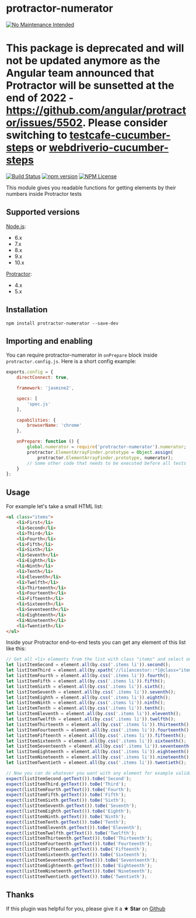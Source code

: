 # protractor-numerator

[![No Maintenance Intended](http://unmaintained.tech/badge.svg)](http://unmaintained.tech/)

# This package is deprecated and will not be updated anymore as the Angular team announced that Protractor will be sunsetted at the end of 2022 - https://github.com/angular/protractor/issues/5502. Please consider switching to [testcafe-cucumber-steps](https://github.com/Marketionist/testcafe-cucumber-steps) or [webdriverio-cucumber-steps](https://github.com/Marketionist/webdriverio-cucumber-steps)

[![Build Status](https://travis-ci.org/Marketionist/protractor-numerator.svg?branch=master)](https://travis-ci.org/Marketionist/protractor-numerator)
[![npm version](https://img.shields.io/npm/v/protractor-numerator.svg)](https://www.npmjs.com/package/protractor-numerator)
[![NPM License](https://img.shields.io/npm/l/protractor-numerator.svg)](https://github.com/Marketionist/protractor-numerator/blob/master/LICENSE)

This module gives you readable functions for getting elements by their numbers inside Protractor tests

## Supported versions
[Node.js](http://nodejs.org/):
- 6.x
- 7.x
- 8.x
- 9.x
- 10.x

[Protractor](https://www.npmjs.com/package/protractor):
- 4.x
- 5.x

## Installation
`npm install protractor-numerator --save-dev`

## Importing and enabling
You can require protractor-numerator in `onPrepare` block inside
`protractor.config.js`. Here is a short config example:

```javascript
exports.config = {
    directConnect: true,

    framework: 'jasmine2',

    specs: [
        'spec.js'
    ],

    capabilities: {
        browserName: 'chrome'
    },

    onPrepare: function () {
        global.numerator = require('protractor-numerator').numerator;
        protractor.ElementArrayFinder.prototype = Object.assign(
            protractor.ElementArrayFinder.prototype, numerator);
        // Some other code that needs to be executed before all tests
    }
};
```

## Usage
For example let's take a small HTML list:

```html
<ul class="items">
    <li>First</li>
    <li>Second</li>
    <li>Third</li>
    <li>Fourth</li>
    <li>Fifth</li>
    <li>Sixth</li>
    <li>Seventh</li>
    <li>Eighth</li>
    <li>Ninth</li>
    <li>Tenth</li>
    <li>Eleventh</li>
    <li>Twelfth</li>
    <li>Thirteenth</li>
    <li>Fourteenth</li>
    <li>Fifteenth</li>
    <li>Sixteenth</li>
    <li>Seventeenth</li>
    <li>Eighteenth</li>
    <li>Nineteenth</li>
    <li>Twentieth</li>
</ul>
```

Inside your Protractor end-to-end tests you can get any element of this list like this:

```javascript
// Get all <li> elements from the list with class "items" and select one particular element by its number:
let listItemSecond = element.all(by.css('.items li')).second();
let listItemThird = element.all(by.xpath('//li[ancestor::*[@class="items"]]')).third();
let listItemFourth = element.all(by.css('.items li')).fourth();
let listItemFifth = element.all(by.css('.items li')).fifth();
let listItemSixth = element.all(by.css('.items li')).sixth();
let listItemSeventh = element.all(by.css('.items li')).seventh();
let listItemEighth = element.all(by.css('.items li')).eighth();
let listItemNinth = element.all(by.css('.items li')).ninth();
let listItemTenth = element.all(by.css('.items li')).tenth();
let listItemEleventh = element.all(by.css('.items li')).eleventh();
let listItemTwelfth = element.all(by.css('.items li')).twelfth();
let listItemThirteenth = element.all(by.css('.items li')).thirteenth();
let listItemFourteenth = element.all(by.css('.items li')).fourteenth();
let listItemFifteenth = element.all(by.css('.items li')).fifteenth();
let listItemSixteenth = element.all(by.css('.items li')).sixteenth();
let listItemSeventeenth = element.all(by.css('.items li')).seventeenth();
let listItemEighteenth = element.all(by.css('.items li')).eighteenth();
let listItemNineteenth = element.all(by.css('.items li')).nineteenth();
let listItemTwentieth = element.all(by.css('.items li')).twentieth();

// Now you can do whatever you want with any element for example validate its text:
expect(listItemSecond.getText()).toBe('Second');
expect(listItemThird.getText()).toBe('Third');
expect(listItemFourth.getText()).toBe('Fourth');
expect(listItemFifth.getText()).toBe('Fifth');
expect(listItemSixth.getText()).toBe('Sixth');
expect(listItemSeventh.getText()).toBe('Seventh');
expect(listItemEighth.getText()).toBe('Eighth');
expect(listItemNinth.getText()).toBe('Ninth');
expect(listItemTenth.getText()).toBe('Tenth');
expect(listItemEleventh.getText()).toBe('Eleventh');
expect(listItemTwelfth.getText()).toBe('Twelfth');
expect(listItemThirteenth.getText()).toBe('Thirteenth');
expect(listItemFourteenth.getText()).toBe('Fourteenth');
expect(listItemFifteenth.getText()).toBe('Fifteenth');
expect(listItemSixteenth.getText()).toBe('Sixteenth');
expect(listItemSeventeenth.getText()).toBe('Seventeenth');
expect(listItemEighteenth.getText()).toBe('Eighteenth');
expect(listItemNineteenth.getText()).toBe('Nineteenth');
expect(listItemTwentieth.getText()).toBe('Twentieth');
```

## Thanks
If this plugin was helpful for you, please give it a **★ Star** on
[Github](https://github.com/Marketionist/protractor-numerator)
